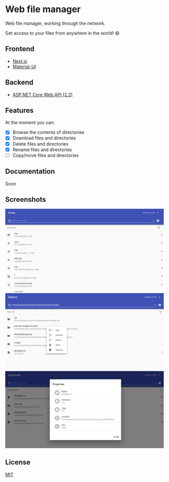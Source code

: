 # Web file manager

Web file manager, working through the network.

Get access to your files from anywhere in the world! :smile:

## Frontend
* [Next.js](https://github.com/zeit/next.js)
* [Material-UI](https://github.com/mui-org/material-ui)

## Backend
* [ASP.NET Core Web API (2.2)](https://github.com/aspnet/AspNetCore)

## Features
At the moment you can:
- [x] Browse the contents of directories
- [x] Download files and directories
- [x] Delete files and directories
- [x] Rename files and directories
- [ ] Copy/move files and directories

## Documentation
Soon

## Screenshots
![](/images/drives.png)
![](/images/actions.png)
![](/images/properties.png)

## License
[MIT](/LICENSE)
